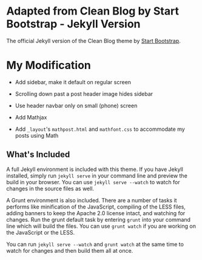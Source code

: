 # Adapted from Clean Blog by Start Bootstrap - Jekyll Version

The official Jekyll version of the Clean Blog theme by [Start Bootstrap](http://startbootstrap.com/).

# My Modification

* Add sidebar, make it default on regular screen
* Scrolling down past a post header image hides sidebar
* Use header navbar only on small (phone) screen

* Add Mathjax
* Add `_layout`'s `mathpost.html` and `mathfont.css` to accommodate my posts using Math

## What's Included

A full Jekyll environment is included with this theme. If you have Jekyll installed, simply run `jekyll serve` in your command line and preview the build in your browser. You can use `jekyll serve --watch` to watch for changes in the source files as well.

A Grunt environment is also included. There are a number of tasks it performs like minification of the JavaScript, compiling of the LESS files, adding banners to keep the Apache 2.0 license intact, and watching for changes. Run the grunt default task by entering `grunt` into your command line which will build the files. You can use `grunt watch` if you are working on the JavaScript or the LESS.

You can run `jekyll serve --watch` and `grunt watch` at the same time to watch for changes and then build them all at once.

